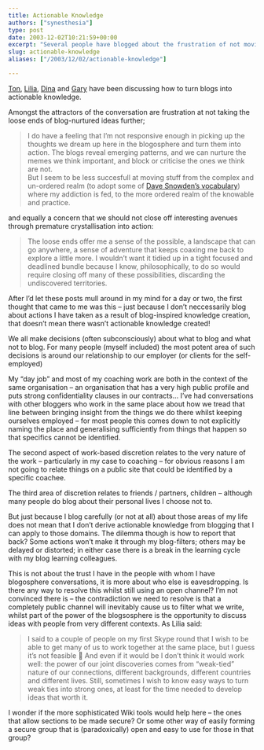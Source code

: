 ```yaml
---
title: Actionable Knowledge
authors: ["synesthesia"]
type: post
date: 2003-12-02T10:21:59+00:00
excerpt: "Several people have blogged about the frustration of not moving blog-ideas to 'actionable knowledge'. I suggest that one cause of this block may be the filters we all apply to how much we share on an open channel about what happens in our lives."
slug: actionable-knowledge 
aliases: ["/2003/12/02/actionable-knowledge"]

---
```

[Ton][1], [Lilia][2], [Dina][3] and [Gary][4] have been discussing how to turn blogs into actionable knowledge.

Amongst the attractors of the conversation are frustration at not taking the loose ends of blog-nurtured ideas further; 

<blockquote cite="https://blog.zylstra.org/archives/001149.html">
  <p>
    I do have a feeling that I&#8217;m not responsive enough in picking up the thoughts we dream up here in the blogosphere and turn them into action. The blogs reveal emerging patterns, and we can nurture the memes we think important, and block or criticise the ones we think are not.<br /> But I seem to be less succesfull at moving stuff from the complex and un-ordered realm (to adopt some of <a href="https://www.research.ibm.com/journal/sj/423/kurtz.pdf" title="Link to 'The new dynamics of strategy: Sense-making in a complex and complicated world' by C. F. Kurtz and D. J. Snowden [PDF 193kB]">Dave Snowden&#8217;s vocabulary</a>) where my addiction is fed, to the more ordered realm of the knowable and practice.
  </p>
</blockquote>

and equally a concern that we should not close off interesting avenues through premature crystallisation into action:

<blockquote cite="https://www.teledyn.com/mt/archives/001508.html#001508">
  <p>
    The loose ends offer me a sense of the possible, a landscape that can go anywhere, a sense of adventure that keeps coaxing me back to explore a little more. I wouldn&#8217;t want it tidied up in a tight focused and deadlined bundle because I know, philosophically, to do so would require closing off many of these possibilities, discarding the undiscovered territories.
  </p>
</blockquote>

After I&#8217;d let these posts mull around in my mind for a day or two, the first thought that came to me was this &#8211; just because I don&#8217;t neccessarily blog about actions I have taken as a result of blog-inspired knowledge creation, that doesn&#8217;t mean there wasn&#8217;t actionable knowledge created! 

We all make decisions (often subconsciously) about what to blog and what not to blog. For many people (myself included) the most potent area of such decisions is around our relationship to our employer (or clients for the self-employed)

My &#8220;day job&#8221; and most of my coaching work are both in the context of the same organisation &#8211; an organisation that has a very high public profile and puts strong confidentiality clauses in our contracts&#8230; I&#8217;ve had conversations with other bloggers who work in the same place about how we tread that line between bringing insight from the things we do there whilst keeping ourselves employed &#8211; for most people this comes down to not explicitly naming the place and generalising sufficiently from things that happen so that specifics cannot be identified.

The second aspect of work-based discretion relates to the very nature of the work &#8211; particularly in my case to coaching &#8211; for obvious reasons I am not going to relate things on a public site that could be identified by a specific coachee.

The third area of discretion relates to friends / partners, children &#8211; although many people do blog about their personal lives I choose not to.

But just because I blog carefully (or not at all) about those areas of my life does not mean that I don&#8217;t derive actionable knowledge from blogging that I can apply to those domains. The dilemma though is how to report that back? Some actions won&#8217;t make it through my blog-filters; others may be delayed or distorted; in either case there is a break in the learning cycle with my blog learning colleagues.

This is not about the trust I have in the people with whom I have blogosphere conversations, it is more about who else is eavesdropping. Is there any way to resolve this whilst still using an open channel? I&#8217;m not convinced there is &#8211; the contradiction we need to resolve is that a completely public channel will inevitably cause us to filter what we write, whilst part of the power of the blogsosphere is the opportunity to discuss ideas with people from very different contexts. As Lilia said:

<blockquote cite="https://blog.mathemagenic.com/2003/11/30.html#a855">
  <p>
    I said to a couple of people on my first Skype round that I wish to be able to get many of us to work together at the same place, but I guess it&#8217;s not feasible 🙂 And even if it would be I don&#8217;t think it would work well: the power of our joint discoveries comes from &#8220;weak-tied&#8221; nature of our connections, different backgrounds, different countries and different lives. Still, sometimes I wish to know easy ways to turn weak ties into strong ones, at least for the time needed to develop ideas that worth it.
  </p>
</blockquote>

I wonder if the more sophisticated Wiki tools would help here &#8211; the ones that allow sections to be made secure? Or some other way of easily forming a secure group that is (paradoxically) open and easy to use for those in that group?

 [1]: https://blog.zylstra.org/archives/001149.html
 [2]: https://blog.mathemagenic.com/2003/11/30.html#a855
 [3]: https://radio.weblogs.com/0121664/2003/11/28.html#a319
 [4]: https://www.teledyn.com/mt/archives/001508.html